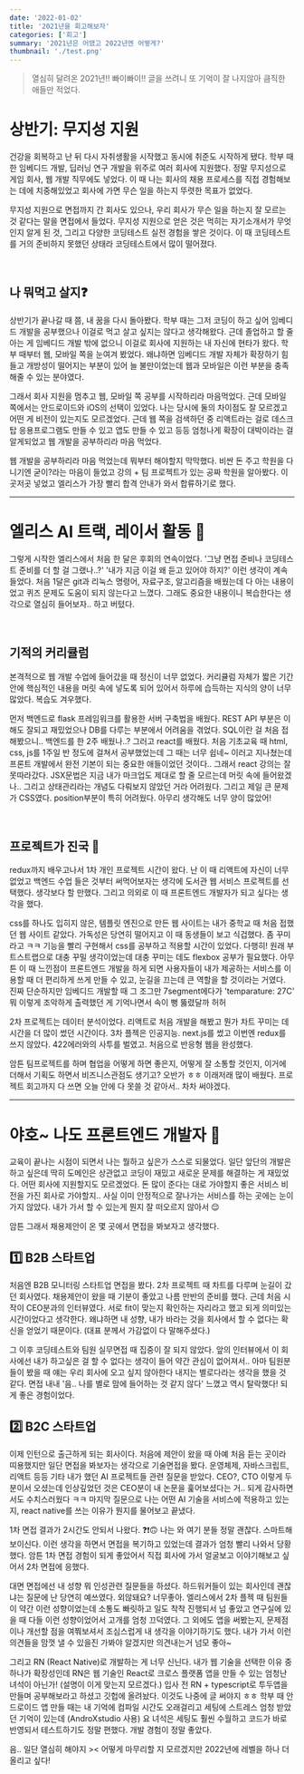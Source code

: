 ```yaml
---
date: '2022-01-02'
title: '2021년을 회고해보자'
categories: ['회고']
summary: '2021년은 어땠고 2022년엔 어떻게?'
thumbnail: './test.png'
---
```


> 열심히 달려온 2021년!! 빠이빠이!!
> 글을 쓰려니 또 기억이 잘 나지않아 큼직한 애들만 적었다.

# 상반기: 무지성 지원

건강을 회복하고 난 뒤 다시 자취생활을 시작했고 동시에 취준도 시작하게 됐다. 학부 때 한 임베디드 개발, 딥러닝 연구 개발을 위주로 여러 회사에 지원했다. 정말 무지성으로 게임 회사, 웹 개발 직무에도 넣었다. 이 때 나는 회사의 채용 프로세스를 직접 경험해보는 데에 치중해있었고 회사에 가면 무슨 일을 하는지 뚜렷한 목표가 없었다.

무지성 지원으로 면접까지 간 회사도 있으나, 우리 회사가 무슨 일을 하는지 잘 모르는 것 같다는 말을 면접에서 들었다. 무지성 지원으로 얻은 것은 먹히는 자기소개서가 무엇인지 알게 된 것, 그리고 다양한 코딩테스트 실전 경험을 쌓은 것이다. 이 때 코딩테스트를 거의 준비하지 못했던 상태라 코딩테스트에서 많이 떨어졌다.

<br>

## 나 뭐먹고 살지❓

상반기가 끝나갈 때 쯤, 내 꿈을 다시 돌아봤다. 학부 때는 그저 코딩이 하고 싶어 임베디드 개발을 공부했으나 이걸로 먹고 살고 싶지는 않다고 생각해왔다. 근데 졸업하고 할 줄 아는 게 임베디드 개발 밖에 없으니 이걸로 회사에 지원하는 내 자신에 현타가 왔다. 학부 때부터 웹, 모바일 쪽을 눈여겨 봤었다. 왜냐하면 임베디드 개발 자체가 확장하기 힘들고 개방성이 떨어지는 부분이 있어 늘 불만이었는데 웹과 모바일은 이런 부분을 충족해줄 수 있는 분야였다.

그래서 회사 지원을 멈추고 웹, 모바일 쪽 공부를 시작하리라 마음먹었다. 근데 모바일 쪽에서는 안드로이드와 iOS의 선택이 있었다. 나는 당시에 둘의 차이점도 잘 모르겠고 어떤 게 비전이 있는지도 모르겠었다. 근데 웹 쪽을 검색하던 중 리액트라는 걸로 데스크탑 응용프로그램도 만들 수 있고 앱도 만들 수 있고 등등 엄청나게 확장이 대박이라는 걸 알게되었고 웹 개발을 공부하리라 마음 먹었다.

웹 개발을 공부하리라 마음 먹었는데 뭐부터 해야할지 막막했다. 비싼 돈 주고 학원을 다니기엔 굳이?라는 마음이 들었고 강의 + 팀 프로젝트가 있는 공짜 학원을 알아봤다. 이곳저곳 넣었고 엘리스가 가장 빨리 합격 안내가 와서 합류하기로 했다.

<hr>

# 엘리스 AI 트랙, 레이서 활동 🐰

그렇게 시작한 엘리스에서 처음 한 달은 후회의 연속이었다. '그냥 면접 준비나 코딩테스트 준비를 더 할 걸 그랬나..?' '내가 지금 이걸 왜 듣고 있어야 하지?' 이런 생각이 계속 들었다. 처음 1달은 git과 리눅스 명령어, 자료구조, 알고리즘을 배웠는데 다 아는 내용이었고 퀴즈 문제도 도움이 되지 않는다고 느꼈다. 그래도 중요한 내용이니 복습한다는 생각으로 열심히 들어보자.. 하고 버텼다.

<br>

## 기적의 커리큘럼

본격적으로 웹 개발 수업에 들어갔을 때 정신이 너무 없었다. 커리큘럼 자체가 짧은 기간 안에 핵심적인 내용을 머릿 속에 넣도록 되어 있어서 하루에 습득하는 지식의 양이 너무 많았다. 복습도 겨우했다.

먼저 백엔드로 flask 프레임워크를 활용한 서버 구축법을 배웠다. REST API 부분은 이해도 잘되고 재밌었으나 DB를 다루는 부분에서 어려움을 겪었다. SQL이란 걸 처음 접해봤으니.. 백엔드를 한 2주 배웠나..? 그러고 react를 배웠다. 처음 기초교육 때 html, css, js를 1주일 반 정도에 걸쳐서 공부했었는데 그 때는 너무 쉽네~ 이러고 지나쳤는데 프론트 개발에서 완전 기본이 되는 중요한 애들이었던 것이다.. 그래서 react 강의는 잘 못따라갔다. JSX문법은 지금 내가 마크업도 제대로 할 줄 모르는데 머릿 속에 들어왔겠나.. 그리고 상태관리라는 개념도 다뤄보지 않았던 거라 어려웠다. 그리고 제일 큰 문제가 CSS였다. position부분이 특히 어려웠다. 아무리 생각해도 너무 양이 많았어!

<br>

## 프로젝트가 진국 🍪

redux까지 배우고나서 1차 개인 프로젝트 시간이 왔다. 난 이 때 리액트에 자신이 너무 없었고 백엔드 수업 들은 것부터 써먹어보자는 생각에 도서관 웹 서비스 프로젝트를 선택했다. 생각보다 할 만했다. 그리고 의외로 이 때 프론트엔드 개발자가 되고 싶다는 생각을 했다.

css를 하나도 입히지 않은, 템플릿 엔진으로 만든 웹 사이트는 내가 중학교 때 처음 접했던 웹 사이트 같았다. 가독성은 당연히 떨어지고 이 때 동생들이 보고 식겁했다. 좀 꾸미라고 ㅋㅋ 기능을 빨리 구현해서 css를 공부하고 적용할 시간이 있었다. 다행히! 원래 부트스트랩으로 대충 꾸밀 생각이었는데 대충 꾸미는 데도 flexbox 공부가 필요했다. 아무튼 이 때 느낀점이 프론트엔드 개발을 하게 되면 사용자들이 내가 제공하는 서비스를 이용할 때 더 편리하게 쓰게 만들 수 있고, 눈길을 끄는데 큰 역할을 할 것이라는 거였다. 진짜 단순하지만 임베디드 개발할 때 그 조그만 7segment에다가 'temparature: 27C' 뭐 이렇게 조악하게 출력했던 게 기억나면서 속이 뻥 뚫렸달까 허허

2차 프로젝트는 데이터 분석이었다. 리액트로 처음 개발을 해봤고 뭔가 차트 꾸미는 데 시간을 더 많이 썼던 시간이다.
3차 플젝은 인공지능. next.js를 썼고 이번엔 redux를 쓰지 않았다. 422에러와의 사투를 벌였고. 처음으로 반응형 웹을 완성했다.

암튼 팀프로젝트를 하며 협업을 어떻게 하면 좋은지, 어떻게 잘 소통할 것인지, 이거에 더해서 기획도 하면서 비즈니스관점도 생기고? 오반가 ㅎㅎ 이래저래 많이 배웠다.
프로젝트 회고까지 다 쓰면 오늘 안에 다 못쓸 것 같아서.. 차차 써야겠다.

<hr>

# 야호~ 나도 프론트엔드 개발자 🥳

교육이 끝나는 시점이 되면서 나는 뭘하고 싶은가 스스로 되물었다. 일단 앞단의 개발은 하고 싶은데 딱히 도메인은 상관없고 코딩이 재밌고 새로운 문제를 해결하는 게 재밌었다. 어떤 회사에 지원할지도 모르겠었다. 돈 많이 준다는 대로 가야할지 좋은 서비스 비전을 가진 회사로 가야할지.. 사실 이미 안정적으로 잘나가는 서비스를 하는 곳에는 눈이 가지 않았다. 내가 가서 할 수 있는게 뭔지 잘 떠오르지 않아서 😌

암튼 그래서 채용제안이 온 몇 곳에서 면접을 봐보자고 생각했다.

## 1️⃣ B2B 스타트업

처음엔 B2B 모니터링 스타트업 면접을 봤다. 2차 프로젝트 때 차트를 다루며 눈길이 갔던 회사였다. 채용제안이 왔을 때 기분이 좋았고 나름 만반의 준비를 했다. 근데 처음 시작이 CEO분과의 인터뷰였다. 서로 fit이 맞는지 확인하는 자리라고 했고 되게 의미있는 시간이었다고 생각한다. 왜냐하면 내 성향, 내가 바라는 것을 회사에서 할 수 없다는 확신을 얻었기 때문이다. (대표 분께서 가감없이 다 말해주셨다.)

그 이후 코딩테스트와 팀원 실무면접 때 집중이 잘 되지 않았다. 앞의 인터뷰에서 이 회사에선 내가 하고싶은 걸 할 수 없다는 생각이 들어 약간 관심이 없어져서.. 아마 팀원분들이 봤을 때 얘는 우리 회사에 오고 싶지 않아한다 내지는 별로다라는 생각을 했을 것 같다. 면접 내내 '음.. 나를 별로 맘에 들어하는 것 같지 않다' 느꼈고 역시 탈락했다! 되게 좋은 경험이었다.

## 2️⃣ B2C 스타트업

이제 인턴으로 출근하게 되는 회사이다. 처음에 제안이 왔을 때 아예 처음 듣는 곳이라 띠용했지만 일단 면접을 봐보자는 생각으로 기술면접을 봤다. 운영체제, 자바스크립트, 리액트 등등 기타 내가 했던 AI 프로젝트들 관련 질문을 받았다. CEO?, CTO 이렇게 두 분이서 오셨는데 인상깊었던 것은 CEO분이 내 논문을 훑어보셨다는 거.. 되게 감사하면서도 수치스러웠다 ㅋㅋ 마지막 질문으로 나는 어떤 AI 기술을 서비스에 적용하고 있는지, react native를 쓰는 이유가 뭔지를 물어보고 끝냈다.

1차 면접 결과가 2시간도 안되서 나왔다. ❓❗️🙃 나는 와 여기 분들 정말 괜찮다. 스마트해보이신다. 이런 생각을 하면서 면접을 복기하고 있었는데 결과가 엄청 빨리 나와서 당황했다. 암튼 1차 면접 경험이 되게 좋았어서 직접 회사에 가서 얼굴보고 이야기해보고 싶어서 2차 면접에 응했다.

대면 면접에선 내 성향 뭐 인성관련 질문들을 하셨다. 하드워커들이 있는 회사인데 괜찮냐는 질문에 난 당연히 예쓰였다. 외않돼요? 너무좋아. 엘리스에서 2차 플젝 때 팀원들이 약간 이런 성향이었는데 소통도 빠릿하고 일도 착착 진행되서 넘 좋았고 연구실에 있을 때 다들 이런 성향이었어서 고개를 엄청 끄덕였다. 그 외에도 앱을 써봤는지, 문제점이나 개선할 점을 여쭤보셔서 조심스럽게 내 생각을 이야기하기도 했다. 내가 가서 이런 의견들을 맘껏 낼 수 있을진 가봐야 알겠지만 의견내는거 넘모 좋아~

그리고 RN (React Native)로 개발하는 게 너무 신닌다. 내가 웹 기술을 선택한 이유 중 하나가 확장성인데 RN은 웹 기술인 React로 크로스 플랫폼 앱을 만들 수 있는 엄청난 녀석이 아닌가! (설명이 이게 맞는지 모르겠다.) 입사 전 RN + typescript로 투두앱을 만들며 공부해보라고 하셨고 깃헙에 올려놨다. 이것도 나중에 글 써야지 ㅎㅎ 학부 때 안드로이드 앱 만들 때는 내 기억에 컴파일 시간도 오래걸리고 세팅에 스트레스 엄청 받았던 기억이 있는데 (AndroXstudio 사용) 요 녀석은 세팅도 훨씬 수월하고 코드가 바로 반영되서 테스트하기도 정말 편했다. 개발 경험이 정말 좋았다.

음.. 일단 열심히 해야지 >< 어떻게 마무리할 지 모르겠지만 2022년에 레벨을 하나 더 올리고 싶다!
